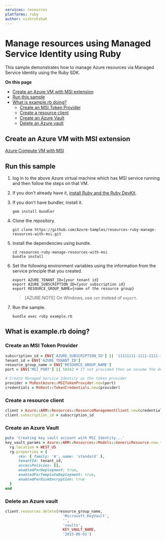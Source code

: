 ```yaml
---
services: resources
platforms: ruby
author: vishrutshah
---
```


# Manage resources using Managed Service Identity using Ruby

This sample demonstrates how to manage Azure resources via Managed Service Identity using the Ruby SDK.

**On this page**

- [Create an Azure VM with MSI extension](#pre-requisite)
- [Run this sample](#run)
- [What is example.rb doing?](#example)
    - [Create an MSI Token Provider](#msi)
    - [Create a resource client](#resource-client)
    - [Create an Azure Vault](#create-vault)
    - [Delete an Azure vault](#delete-vault)

<a id="pre-requisite"></a>
## Create an Azure VM with MSI extension

[Azure Compute VM with MSI](https://github.com/Azure-Samples/compute-ruby-msi-vm)

<a id="run"></a>
## Run this sample

1. log in to the above Azure virtual machine which has MSI service running and then follow the steps on that VM.

1. If you don't already have it, [install Ruby and the Ruby DevKit](https://www.ruby-lang.org/en/documentation/installation/).

1. If you don't have bundler, install it.

    ```
    gem install bundler
    ```

1. Clone the repository.

    ```
    git clone https://github.com/Azure-Samples/resources-ruby-manage-resources-with-msi.git
    ```

1. Install the dependencies using bundle.

    ```
    cd resources-ruby-manage-resources-with-msi
    bundle install
    ```

1. Set the following environment variables using the information from the service principle that you created.

    ```
    export AZURE_TENANT_ID={your tenant id}
    export AZURE_SUBSCRIPTION_ID={your subscription id}
    export RESOURCE_GROUP_NAME={name of the resource group}    
    ```

    > [AZURE.NOTE] On Windows, use `set` instead of `export`.

1. Run the sample.

    ```
    bundle exec ruby example.rb
    ```

<a id="example"></a>
## What is example.rb doing?
<a id="msi"></a>
### Create an MSI Token Provider
```ruby
subscription_id = ENV['AZURE_SUBSCRIPTION_ID'] || '11111111-1111-1111-1111-111111111111'
tenant_id = ENV['AZURE_TENANT_ID']
resource_group_name = ENV['RESOURCE_GROUP_NAME']
port = ENV['MSI_PORT'] || 50342 # If not provided then we assume the default port
```
```ruby
# Create Managed Service Identity as the token provider
provider = MsRestAzure::MSITokenProvider.new(port)
credentials = MsRest::TokenCredentials.new(provider)
```

<a id="resource-client"></a>
### Create a resource client
```ruby
client = Azure::ARM::Resources::ResourceManagementClient.new(credentials)
client.subscription_id = subscription_id
```
<a id="create-vault"></a>
### Create an Azure Vault

```ruby
puts 'Creating key vault account with MSI Identity...'
key_vault_params = Azure::ARM::Resources::Models::GenericResource.new.tap do |rg|
  rg.location = WEST_US
  rg.properties = {
      sku: { family: 'A', name: 'standard' },
      tenantId: tenant_id,
      accessPolicies: [],
      enabledForDeployment: true,
      enabledForTemplateDeployment: true,
      enabledForDiskEncryption: true
  }
end
```

<a id="delete-vault"></a>
### Delete an Azure vault

```ruby
client.resources.delete(resource_group_name,
                          'Microsoft.KeyVault',
                          '',
                          'vaults',
                          KEY_VAULT_NAME,
                          '2015-06-01')
```
